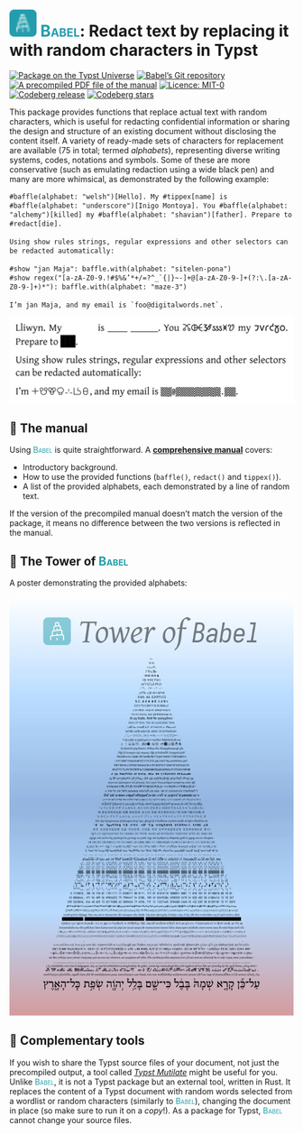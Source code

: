 # <img src="./assets/logo.svg" alt="The logo of Babel: an icon of the Tower of Babel in a turquoise square" width="48px" /> <span style="font-variant: small-caps; color: #239dad">Babel</span>: Redact text by replacing it with random characters in Typst

[![Package on the Typst Universe](https://img.shields.io/badge/Typst_Universe-fdfdfd?logo=typst)](https://typst.app/universe/package/babel)
[![Babel’s Git repository](https://img.shields.io/badge/Git_repo-fdfdfd?logo=codeberg)](https://codeberg.org/afiaith/babel)
[![A precompiled PDF file of the manual](https://img.shields.io/badge/%F0%9F%93%96%20manual-.pdf-239dad?labelColor=fdfdfd)](./docs/manual.pdf)
[![Licence: MIT-0](https://img.shields.io/badge/licence-MIT0-239dad?labelColor=fdfdfd)](./LICENSE)
[![Codeberg release](https://img.shields.io/gitea/v/release/afiaith/babel?gitea_url=https%3A%2F%2Fcodeberg.org&labelColor=fdfdfd&color=239dad)](https://codeberg.org/afiaith/babel/releases/)
[![Codeberg stars](https://img.shields.io/gitea/stars/afiaith/babel?gitea_url=https%3A%2F%2Fcodeberg.org&labelColor=fdfdfd&color=fdfdfd&logo=codeberg)](https://codeberg.org/afiaith/babel/stars)

This package provides functions that replace actual text with random characters, which is useful for redacting confidential information or sharing the design and structure of an existing document without disclosing the content itself.
A variety of ready-made sets of characters for replacement are available (75 in total; termed *alphabets*), representing diverse writing systems, codes, notations and symbols.
Some of these are more conservative (such as emulating redaction using a wide black pen) and many are more whimsical, as demonstrated by the following example:

```typ
#baffle(alphabet: "welsh")[Hello]. My #tippex[name] is #baffle(alphabet: "underscore")[Inigo Montoya]. You #baffle(alphabet: "alchemy")[killed] my #baffle(alphabet: "shavian")[father]. Prepare to #redact[die].

Using show rules strings, regular expressions and other selectors can be redacted automatically:

#show "jan Maja": baffle.with(alphabet: "sitelen-pona")
#show regex("[a-zA-Z0-9.!#$%&’*+/=?^_`{|}~-]+@[a-zA-Z0-9-]+(?:\.[a-zA-Z0-9-]+)*"): baffle.with(alphabet: "maze-3") 

I’m jan Maja, and my email is `foo@digitalwords.net`.
```

![The output of the above Typst code](./assets/example.webp)

## 📖 The manual

Using <span style="font-variant: small-caps; color: #239dad">Babel</span> is quite straightforward.
A [**comprehensive manual**](./docs/manual.pdf) covers:

- Introductory background.
- How to use the provided functions (`baffle()`, `redact()` and `tippex()`).
- A list of the provided alphabets, each demonstrated by a line of random text.

If the version of the precompiled manual doesn’t match the version of the package, it means no difference between the two versions is reflected in the manual.

## 🗼 The Tower of <span style="font-variant: small-caps; color: #239dad">Babel</span>

A poster demonstrating the provided alphabets:

[![A demonstration of the provided alphabets in the shape of the Tower of Babel](./assets/poster.webp)](./assets/poster.webp)

## 🔨 Complementary tools

If you wish to share the Typst source files of your document, not just the precompiled output, a tool called [_Typst Mutilate_](https://github.com/frozolotl/typst-mutilate) might be useful for you.
Unlike <span style="font-variant: small-caps; color: #239dad">Babel</span>, it is not a Typst package but an external tool, written in Rust.
It replaces the content of a Typst document with random words selected from a wordlist or random characters (similarly to <span style="font-variant: small-caps; color: #239dad">Babel</span>), changing the document in place (so make sure to run it on a *copy*!).
As a package for Typst, <span style="font-variant: small-caps; color: #239dad">Babel</span> cannot change your source files.
